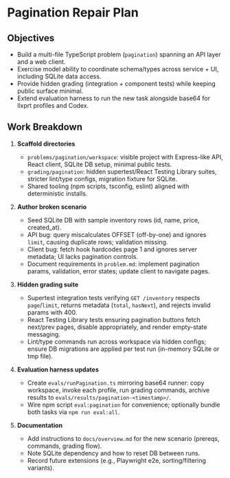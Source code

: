 # Pagination Repair Plan

## Objectives
- Build a multi-file TypeScript problem (`pagination`) spanning an API layer and a web client.
- Exercise model ability to coordinate schema/types across service + UI, including SQLite data access.
- Provide hidden grading (integration + component tests) while keeping public surface minimal.
- Extend evaluation harness to run the new task alongside base64 for llxprt profiles and Codex.

## Work Breakdown

1. **Scaffold directories**
   - `problems/pagination/workspace`: visible project with Express-like API, React client, SQLite DB setup, minimal public tests.
   - `grading/pagination`: hidden supertest/React Testing Library suites, stricter lint/type configs, migration fixture for SQLite.
   - Shared tooling (npm scripts, tsconfig, eslint) aligned with deterministic installs.

2. **Author broken scenario**
   - Seed SQLite DB with sample inventory rows (id, name, price, created_at).
   - API bug: query miscalculates OFFSET (off-by-one) and ignores `limit`, causing duplicate rows; validation missing.
   - Client bug: fetch hook hardcodes page 1 and ignores server metadata; UI lacks pagination controls.
   - Document requirements in `problem.md`: implement pagination params, validation, error states; update client to navigate pages.

3. **Hidden grading suite**
   - Supertest integration tests verifying `GET /inventory` respects `page`/`limit`, returns metadata (`total`, `hasNext`), and rejects invalid params with 400.
   - React Testing Library tests ensuring pagination buttons fetch next/prev pages, disable appropriately, and render empty-state messaging.
   - Lint/type commands run across workspace via hidden configs; ensure DB migrations are applied per test run (in-memory SQLite or tmp file).

4. **Evaluation harness updates**
   - Create `evals/runPagination.ts` mirroring base64 runner: copy workspace, invoke each profile, run grading commands, archive results to `evals/results/pagination-<timestamp>/`.
   - Wire npm script `eval:pagination` for convenience; optionally bundle both tasks via `npm run eval:all`.

5. **Documentation**
   - Add instructions to `docs/overview.md` for the new scenario (prereqs, commands, grading flow).
   - Note SQLite dependency and how to reset DB between runs.
   - Record future extensions (e.g., Playwright e2e, sorting/filtering variants).
